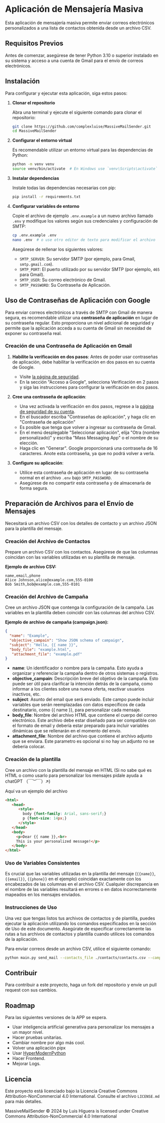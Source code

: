# Aplicación de Mensajería Masiva

Esta aplicación de mensajería masiva permite enviar correos electrónicos personalizados a una lista de contactos obtenida desde un archivo CSV.

## Requisitos Previos

Antes de comenzar, asegúrese de tener Python 3.10 o superior instalado en su sistema y acceso a una cuenta de Gmail para el envío de correos electrónicos.

## Instalación

Para configurar y ejecutar esta aplicación, siga estos pasos:

1. **Clonar el repositorio**

   Abra una terminal y ejecute el siguiente comando para clonar el repositorio:

   ```bash
   git clone https://github.com/complexluise/MassiveMailSender.git
   cd MassiveMailSender
   ```

2. **Configurar el entorno virtual**

   Es recomendable utilizar un entorno virtual para las dependencias de Python:

   ```bash
   python -m venv venv
   source venv/bin/activate  # En Windows use `venv\Scripts\activate`
   ```

3. **Instalar dependencias**

   Instale todas las dependencias necesarias con pip:

   ```bash
   pip install -r requirements.txt
   ```

4. **Configurar variables de entorno**

   Copie el archivo de ejemplo `.env.example` a un nuevo archivo llamado `.env` y modifique los valores según sus credenciales y configuración de SMTP:

   ```bash
   cp .env.example .env
   nano .env  # o use otro editor de texto para modificar el archivo
   ```

   Asegúrese de rellenar los siguientes valores:

   - `SMTP_SERVER`: Su servidor SMTP (por ejemplo, para Gmail, `smtp.gmail.com`).
   - `SMTP_PORT`: El puerto utilizado por su servidor SMTP (por ejemplo, `465` para Gmail).
   - `SMTP_USER`: Su correo electrónico de Gmail.
   - `SMTP_PASSWORD`: Su Contraseña de Aplicación.

## Uso de Contraseñas de Aplicación con Google

Para enviar correos electrónicos a través de SMTP con Gmail de manera segura, es recomendable utilizar una **contraseña de aplicación** en lugar de su contraseña regular. Esto proporciona un nivel adicional de seguridad y permite que la aplicación acceda a su cuenta de Gmail sin necesidad de exponer su contraseña real.

### Creación de una Contraseña de Aplicación en Gmail

1. **Habilite la verificación en dos pasos**: Antes de poder usar contraseñas de aplicación, debe habilitar la verificación en dos pasos en su cuenta de Google.

   - Visite [la página de seguridad](https://myaccount.google.com/security).
   - En la sección "Acceso a Google", selecciona Verificación en 2 pasos y siga las instrucciones para configurar la verificación en dos pasos.

2. **Cree una contraseña de aplicación**:

   - Una vez activada la verificación en dos pasos, regrese a la [página de seguridad de su cuenta](https://myaccount.google.com/security).
   - En el buscador escriba "Contraseñas de aplicación", y haga clic en "Contraseña de aplicación"
   - Es posible que tenga que volver a ingresar su contraseña de Gmail.
   - En el menú desplegable "Seleccionar aplicación", elija "Otra (nombre personalizado)" y escriba "Mass Messaging App" o el nombre de su elección.
   - Haga clic en "Generar". Google proporcionará una contraseña de 16 caracteres. Anote esta contraseña, ya que no podrá volver a verla.

3. **Configure su aplicación**:

   - Utilice esta contraseña de aplicación en lugar de su contraseña normal en el archivo `.env` bajo `SMTP_PASSWORD`.
   - Asegúrese de no compartir esta contraseña y de almacenarla de forma segura.

## Preparación de Archivos para el Envío de Mensajes

Necesitará un archivo CSV con los detalles de contacto y un archivo JSON para la plantilla del mensaje.

### Creación del Archivo de Contactos

Prepare un archivo CSV con los contactos. Asegúrese de que las columnas coincidan con las variables utilizadas en su plantilla de mensaje.

**Ejemplo de archivo CSV:**

```plaintext
name,email,phone
Alice Johnson,alice@example.com,555-0100
Bob Smith,bob@example.com,555-0101
```

### Creación del Archivo de Campaña

Cree un archivo JSON que contenga la configuración de la campaña. Las variables en la plantilla deben coincidir con las columnas del archivo CSV.

**Ejemplo de archivo de campaña (campaign.json):**

```json
{
  "name": "Example",
  "objective_campain": "Show JSON schema of campaign",
  "subject": "Hello, {{ name }}",
  "body_file": "example.html",
   "attachment_file": "example.pdf"
}
```

* **name**: Un identificador o nombre para la campaña. Esto ayuda a organizar y referenciar la campaña dentro de otros sistemas o registros.
* **objective_campain**: Descripción breve del objetivo de la campaña. Esto puede ser útil para clarificar la intención detrás de la campaña, como informar a los clientes sobre una nueva oferta, reactivar usuarios inactivos, etc.
* **subject**: Asunto del email que será enviado. Este campo puede incluir variables que serán reemplazadas con datos específicos de cada destinatario, como {{ name }}, para personalizar cada mensaje.
* **body_file**: Nombre del archivo HTML que contiene el cuerpo del correo electrónico. Este archivo debe estar diseñado para ser compatible con el formato de email y debería estar preparado para incluir variables dinámicas que se rellenarán en el momento del envío.
* **attachment_file**: Nombre del archivo que contiene el archivo adjunto que se enviara. Este parametro es opcional si no hay un adjunto no se deberia colocar.

### Creación de la plantilla
Cree un archivo con la plantilla del mensaje en HTML (Si no sabe qué es HTML o como usarlo para personalizar los mensajes pidale ayuda a chatGPT （￣︶￣）↗)

Aquí va un ejemplo del archivo
```html
<html>
   <head>
      <style>
        body {font-family: Arial, sans-serif;}
        p {font-size: 14px;}
      </style>
   </head>
   <body>
     <p>Dear {{ name }},<br>
     This is your personalized message!</p>
   </body>
</html>

```


### Uso de Variables Consistentes

Es crucial que las variables utilizadas en la plantilla del mensaje (`{{name}}`, `{{email}}`, `{{phone}}` en el ejemplo) coincidan exactamente con los encabezados de las columnas en el archivo CSV. Cualquier discrepancia en el nombre de las variables resultará en errores o en datos incorrectamente mapeados en los mensajes enviados.

### Instrucciones de Uso

Una vez que tengas listos tus archivos de contactos y de plantilla, puedes ejecutar la aplicación utilizando los comandos especificados en la sección de Uso de este documento. Asegúrate de especificar correctamente las rutas a tus archivos de contactos y plantilla cuando utilices los comandos de la aplicación.

Para enviar correos desde un archivo CSV, utilice el siguiente comando:

```bash
python main.py send_mail --contacts_file ./contacts/contacts.csv --campaign ./ruta/a/campaign.json
```

## Contribuir

Para contribuir a este proyecto, haga un fork del repositorio y envíe un pull request con sus cambios.

## Roadmap
Para las siguientes versiones de la APP se espera.
* Usar inteligencia artificial generativa para personalizar los mensajes a un mayor nivel.
* Hacer pruebas unitarias.
* Cambiar nombre por algo más cool.
* Volver una aplicación pipx
* Usar [HyperModernPython](https://medium.com/@cjolowicz/hypermodern-python-d44485d9d769)
* Hacer Frontend.
* Mejorar Logs.

## Licencia

Este proyecto está licenciado bajo la Licencia Creative Commons Attribution-NonCommercial 4.0 International. Consulte el archivo `LICENSE.md` para más detalles.

MassiveMailSender © 2024 by Luis Higuera is licensed under Creative Commons Attribution-NonCommercial 4.0 International
